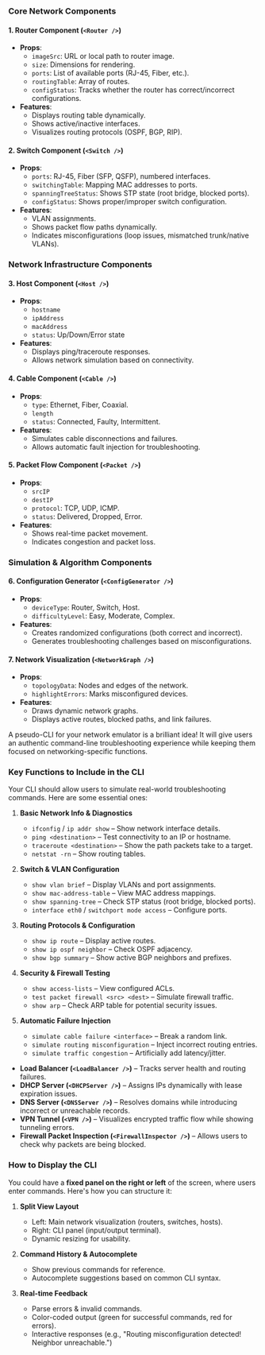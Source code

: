 ### **Core Network Components**
#### **1. Router Component (`<Router />`)**
- **Props**:
  - `imageSrc`: URL or local path to router image.
  - `size`: Dimensions for rendering.
  - `ports`: List of available ports (RJ-45, Fiber, etc.).
  - `routingTable`: Array of routes.
  - `configStatus`: Tracks whether the router has correct/incorrect configurations.
- **Features**:
  - Displays routing table dynamically.
  - Shows active/inactive interfaces.
  - Visualizes routing protocols (OSPF, BGP, RIP).

#### **2. Switch Component (`<Switch />`)**
- **Props**:
  - `ports`: RJ-45, Fiber (SFP, QSFP), numbered interfaces.
  - `switchingTable`: Mapping MAC addresses to ports.
  - `spanningTreeStatus`: Shows STP state (root bridge, blocked ports).
  - `configStatus`: Shows proper/improper switch configuration.
- **Features**:
  - VLAN assignments.
  - Shows packet flow paths dynamically.
  - Indicates misconfigurations (loop issues, mismatched trunk/native VLANs).

### **Network Infrastructure Components**
#### **3. Host Component (`<Host />`)**
- **Props**:
  - `hostname`
  - `ipAddress`
  - `macAddress`
  - `status`: Up/Down/Error state
- **Features**:
  - Displays ping/traceroute responses.
  - Allows network simulation based on connectivity.

#### **4. Cable Component (`<Cable />`)**
- **Props**:
  - `type`: Ethernet, Fiber, Coaxial.
  - `length`
  - `status`: Connected, Faulty, Intermittent.
- **Features**:
  - Simulates cable disconnections and failures.
  - Allows automatic fault injection for troubleshooting.

#### **5. Packet Flow Component (`<Packet />`)**
- **Props**:
  - `srcIP`
  - `destIP`
  - `protocol`: TCP, UDP, ICMP.
  - `status`: Delivered, Dropped, Error.
- **Features**:
  - Shows real-time packet movement.
  - Indicates congestion and packet loss.

### **Simulation & Algorithm Components**
#### **6. Configuration Generator (`<ConfigGenerator />`)**
- **Props**:
  - `deviceType`: Router, Switch, Host.
  - `difficultyLevel`: Easy, Moderate, Complex.
- **Features**:
  - Creates randomized configurations (both correct and incorrect).
  - Generates troubleshooting challenges based on misconfigurations.

#### **7. Network Visualization (`<NetworkGraph />`)**
- **Props**:
  - `topologyData`: Nodes and edges of the network.
  - `highlightErrors`: Marks misconfigured devices.
- **Features**:
  - Draws dynamic network graphs.
  - Displays active routes, blocked paths, and link failures.



A pseudo-CLI for your network emulator is a brilliant idea! It will give users an authentic command-line troubleshooting experience while keeping them focused on networking-specific functions.

### **Key Functions to Include in the CLI**
Your CLI should allow users to simulate real-world troubleshooting commands. Here are some essential ones:
1. **Basic Network Info & Diagnostics**
   - `ifconfig` / `ip addr show` – Show network interface details.
   - `ping <destination>` – Test connectivity to an IP or hostname.
   - `traceroute <destination>` – Show the path packets take to a target.
   - `netstat -rn` – Show routing tables.

2. **Switch & VLAN Configuration**
   - `show vlan brief` – Display VLANs and port assignments.
   - `show mac-address-table` – View MAC address mappings.
   - `show spanning-tree` – Check STP status (root bridge, blocked ports).
   - `interface eth0` / `switchport mode access` – Configure ports.

3. **Routing Protocols & Configuration**
   - `show ip route` – Display active routes.
   - `show ip ospf neighbor` – Check OSPF adjacency.
   - `show bgp summary` – Show active BGP neighbors and prefixes.

4. **Security & Firewall Testing**
   - `show access-lists` – View configured ACLs.
   - `test packet firewall <src> <dest>` – Simulate firewall traffic.
   - `show arp` – Check ARP table for potential security issues.

5. **Automatic Failure Injection**
   - `simulate cable failure <interface>` – Break a random link.
   - `simulate routing misconfiguration` – Inject incorrect routing entries.
   - `simulate traffic congestion` – Artificially add latency/jitter.

- **Load Balancer (`<LoadBalancer />`)** – Tracks server health and routing failures.
- **DHCP Server (`<DHCPServer />`)** – Assigns IPs dynamically with lease expiration issues.
- **DNS Server (`<DNSServer />`)** – Resolves domains while introducing incorrect or unreachable records.
- **VPN Tunnel (`<VPN />`)** – Visualizes encrypted traffic flow while showing tunneling errors.
- **Firewall Packet Inspection (`<FirewallInspector />`)** – Allows users to check why packets are being blocked.

### **How to Display the CLI**
You could have a **fixed panel on the right or left** of the screen, where users enter commands. Here's how you can structure it:
1. **Split View Layout**
   - Left: Main network visualization (routers, switches, hosts).
   - Right: CLI panel (input/output terminal).
   - Dynamic resizing for usability.

2. **Command History & Autocomplete**
   - Show previous commands for reference.
   - Autocomplete suggestions based on common CLI syntax.

3. **Real-time Feedback**
   - Parse errors & invalid commands.
   - Color-coded output (green for successful commands, red for errors).
   - Interactive responses (e.g., "Routing misconfiguration detected! Neighbor unreachable.")

